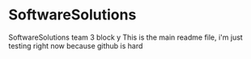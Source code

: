 # SoftwareSolutions
SoftwareSolutions team 3 block y
This is the main readme file, i'm just testing right now because github is hard
